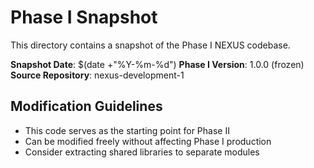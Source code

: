 # Phase I Snapshot

This directory contains a snapshot of the Phase I NEXUS codebase.

**Snapshot Date**: $(date +"%Y-%m-%d")
**Phase I Version**: 1.0.0 (frozen)
**Source Repository**: nexus-development-1

## Modification Guidelines
- This code serves as the starting point for Phase II
- Can be modified freely without affecting Phase I production
- Consider extracting shared libraries to separate modules
